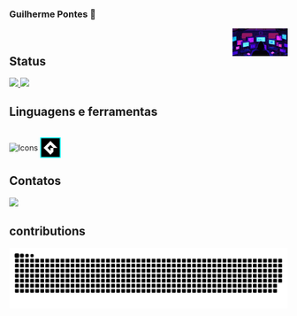 ### Guilherme Pontes 👋



<img align="right" height="50px" width="100px" alt="GpontesCyberpunk" src="https://github.com/Gpontes143/Gpontes143/blob/main/Imagem/cyber.gif?raw=true"/>

<div/>


<br>   
  
  ## Status
<div>
<a href="https://github.com/Guilherme-Pontes-Campos/github-readme-stats">
  <img height=150em src="https://github-readme-stats.vercel.app/api?username=Gpontes143&show_icons=true&theme=midnight-purple" />
</a>
<a href="https://github.com/Guilherme-Pontes-Campos/convoychat">
  <img height=150em length= 280em src="https://github-readme-stats.vercel.app/api/top-langs?username=Guilherme-Pontes-Campos&layout=compact&langs_count=8&theme=midnight-purple" />
</a>
</div>

## Linguagens e ferramentas
<div style="display: inline_block"><br>
<img alt="Icons" align="center" height="40" width="290" src="https://skillicons.dev/icons?i=js,html,css,vscode,py,java,git" />  <img align="center"src=https://github.com/Gpontes143/Gpontes143/blob/main/Imagem/gamemaker.png? alt="Icons" height="37" width="37" raw=true"> 
  
  
</div>

##  Contatos
<div>
<a href="mailto:guilhermepontes547@gmail.com"><img src="https://img.shields.io/badge/gmail-%23DD0031.svg?&style=for-the-badge&logo=gmail&logoColor=white"/></a>


</div>

## contributions
<div>
  
![snake gif](https://github.com/Guilherme-Pontes-Campos/Guilherme-Pontes-Campos/blob/output/github-contribution-grid-snake.svg)

</div>
